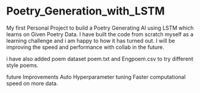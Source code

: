 # Poetry_Generation_with_LSTM
My first Personal Project to build a Poetry Generating AI using LSTM which learns on Given Poetry Data. I have built the code from scratch myself as a learning challenge and i am happy to how it has turned out. I will be improving the speed  and performance with collab in the future.

i have also added poem dataset poem.txt and Engpoem.csv to try different style poems.  


future Improvements
Auto Hyperparameter tuning
Faster computational speed on more data.
